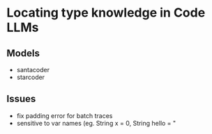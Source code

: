 # Locating type knowledge in Code LLMs

## Models

- santacoder
- starcoder

## Issues

- fix padding error for batch traces
- sensitive to var names (eg. String x = 0, String hello = "